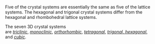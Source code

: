 Five of the crystal systems are essentially the same as five of the lattice systems. 
The hexagonal and trigonal crystal systems 
differ from the hexagonal and rhombohedral lattice systems.

The seven 3D crystal systems are [_triclinic_](https://en.wikipedia.org/wiki/Triclinic_crystal_system "Triclinic crystal system"), [_monoclinic_](https://en.wikipedia.org/wiki/Monoclinic_crystal_system "Monoclinic crystal system"), [_orthorhombic_](https://en.wikipedia.org/wiki/Orthorhombic_crystal_system "Orthorhombic crystal system"), [_tetragonal_](https://en.wikipedia.org/wiki/Tetragonal_crystal_system "Tetragonal crystal system"), [_trigonal_, _hexagonal_](https://en.wikipedia.org/wiki/Hexagonal_crystal_family "Hexagonal crystal family"), and [_cubic_](https://en.wikipedia.org/wiki/Cubic_crystal_system "Cubic crystal system"). 

